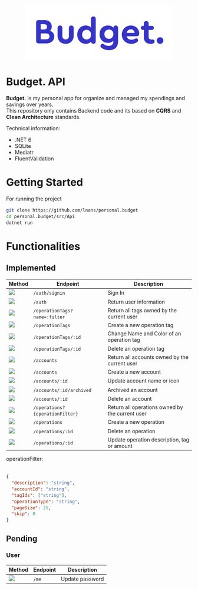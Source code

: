 <p align="center">
    <img src="./doc/logo.png" />
</p>

# Budget. API

**Budget.** is my personal app for organize and managed my spendings and savings over years.\
This repository only contains Backend code and its based on **CQRS** and **Clean Architecture** standards.

Technical information:
- .NET 6
- SQLite
- Mediatr
- FluentValidation

# Getting Started

For running the project

```bash
git clone https://github.com/lnans/personal.budget
cd personal.budget/src/Api
dotnet run
```

# Functionalities

Implemented
---

| Method                                                         | Endpoint                        | Description                                     |
|----------------------------------------------------------------|---------------------------------|-------------------------------------------------|
| ![](https://img.shields.io/badge/-POST-49cc90?style=plastic)   | `/auth/signin`                  | Sign In                                         |
| ![](https://img.shields.io/badge/-GET-61affe?style=plastic)    | `/auth`                         | Return user information                         |
| ![](https://img.shields.io/badge/-GET-61affe?style=plastic)    | `/operationTags?name=:filter`   | Return all tags owned by the current user       |
| ![](https://img.shields.io/badge/-POST-49cc90?style=plastic)   | `/operationTags`                | Create a new operation tag                      |
| ![](https://img.shields.io/badge/-PATCH-50e3c2?style=plastic)  | `/operationTags/:id`            | Change Name and Color of an operation tag       |
| ![](https://img.shields.io/badge/-DELETE-f93e3e?style=plastic) | `/operationTags/:id`            | Delete an operation tag                         |
| ![](https://img.shields.io/badge/-GET-61affe?style=plastic)    | `/accounts`                     | Return all accounts owned by the current user   |
| ![](https://img.shields.io/badge/-POST-49cc90?style=plastic)   | `/accounts`                     | Create a new account                            |
| ![](https://img.shields.io/badge/-PATCH-50e3c2?style=plastic)  | `/accounts/:id`                 | Update account name or icon                     |
| ![](https://img.shields.io/badge/-PATCH-50e3c2?style=plastic)  | `/accounts/:id/archived`        | Archived an account                             |
| ![](https://img.shields.io/badge/-DELETE-f93e3e?style=plastic) | `/accounts/:id`                 | Delete an account                               |
| ![](https://img.shields.io/badge/-GET-61affe?style=plastic)    | `/operations?{operationFilter}` | Return all operations owned by the current user |
| ![](https://img.shields.io/badge/-POST-49cc90?style=plastic)   | `/operations`                   | Create a new operation                          |
| ![](https://img.shields.io/badge/-DELETE-f93e3e?style=plastic) | `/operations/:id`               | Delete an operation                             |
| ![](https://img.shields.io/badge/-PATCH-50e3c2?style=plastic)  | `/operations/:id`               | Update operation description, tag or amount     |

operationFilter:
```json

{
  "description": "string",
  "accountId": "string",
  "tagIds": ["string"],
  "operationType": "string",
  "pageSize": 25,
  "skip": 0
}
```

Pending
---
### User
| Method                                                        | Endpoint | Description             |
|---------------------------------------------------------------|----------|-------------------------|
| ![](https://img.shields.io/badge/-PATCH-50e3c2?style=plastic) | `/me`    | Update password         |
